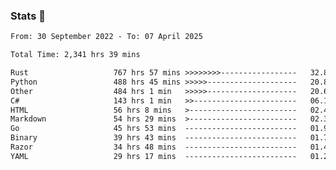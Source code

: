 ### Stats 👋
<!--START_SECTION:waka-->

```txt
From: 30 September 2022 - To: 07 April 2025

Total Time: 2,341 hrs 39 mins

Rust                   767 hrs 57 mins >>>>>>>>-----------------   32.80 %
Python                 488 hrs 45 mins >>>>>--------------------   20.87 %
Other                  484 hrs 1 min   >>>>>--------------------   20.67 %
C#                     143 hrs 1 min   >>-----------------------   06.11 %
HTML                   56 hrs 8 mins   >------------------------   02.40 %
Markdown               54 hrs 29 mins  >------------------------   02.33 %
Go                     45 hrs 53 mins  -------------------------   01.96 %
Binary                 39 hrs 43 mins  -------------------------   01.70 %
Razor                  34 hrs 48 mins  -------------------------   01.49 %
YAML                   29 hrs 17 mins  -------------------------   01.25 %
```

<!--END_SECTION:waka-->

<!--
**buhaytza2005/buhaytza2005** is a ✨ _special_ ✨ repository because its `README.md` (this file) appears on your GitHub profile.

Here are some ideas to get you started:

- 🔭 I’m currently working on ...
- 🌱 I’m currently learning ...
- 👯 I’m looking to collaborate on ...
- 🤔 I’m looking for help with ...
- 💬 Ask me about ...
- 📫 How to reach me: ...
- 😄 Pronouns: ...
- ⚡ Fun fact: ...
-->


